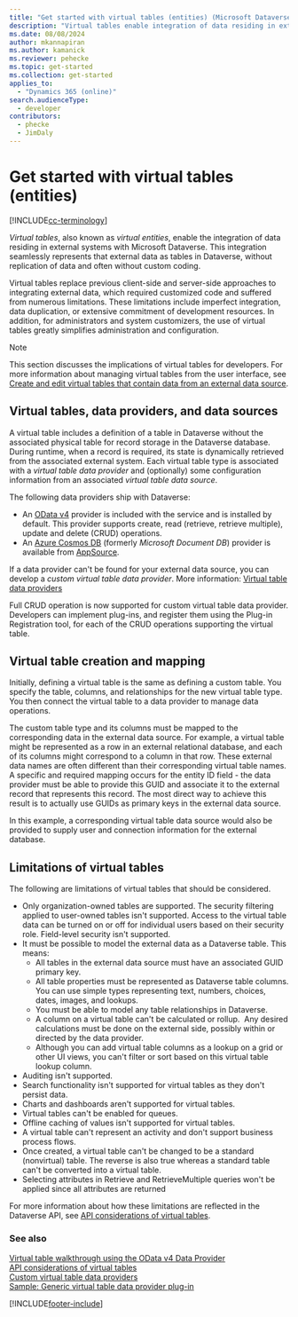```yaml
---
title: "Get started with virtual tables (entities) (Microsoft Dataverse) | Microsoft Docs"
description: "Virtual tables enable integration of data residing in external systems with Microsoft Dataverse."
ms.date: 08/08/2024
author: mkannapiran
ms.author: kamanick
ms.reviewer: pehecke
ms.topic: get-started
ms.collection: get-started
applies_to: 
  - "Dynamics 365 (online)"
search.audienceType: 
  - developer
contributors:
  - phecke
  - JimDaly
---
```


# Get started with virtual tables (entities)

[!INCLUDE[cc-terminology](../includes/cc-terminology.md)]

*Virtual tables*, also known as *virtual entities*, enable the integration of data residing in external systems with Microsoft Dataverse. This integration seamlessly represents that external data as tables in Dataverse, without replication of data and often without custom coding.

Virtual tables replace previous client-side and server-side approaches to integrating external data, which required customized code and suffered from numerous limitations. These limitations include imperfect integration, data duplication, or extensive commitment of development resources. In addition, for administrators and system customizers, the use of virtual tables greatly simplifies administration and configuration.

> [!NOTE]
> This section discusses the implications of virtual tables for developers. For more information about managing virtual tables from the user interface, see [Create and edit virtual tables that contain data from an external data source](../../../maker/data-platform/create-edit-virtual-entities.md).

## Virtual tables, data providers, and data sources

A virtual table includes a definition of a table in Dataverse without the associated physical table for record storage in the Dataverse database. During runtime, when a record is required, its state is dynamically retrieved from the associated external system. Each virtual table type is associated with a *virtual table data provider* and (optionally) some configuration information from an associated *virtual table data source*.

<!-- TODO:
A data provider is a particular type of Dataverse plug-in, which is registered against CRUD events that occur in the platform. More information: [Write a plug-in](../write-plugin.md) -->

The following data providers ship with Dataverse:

- An [OData v4](https://www.odata.org/documentation/) provider is included with the service and is installed by default. This provider supports create, read (retrieve, retrieve multiple), update and delete (CRUD) operations.
- An [Azure Cosmos DB](/azure/cosmos-db) (formerly *Microsoft Document DB*) provider is available from [AppSource](https://appsource.microsoft.com).

If a data provider can't be found for your external data source, you can develop a *custom virtual table data provider*. More information: [Virtual table data providers](custom-ve-data-providers.md)

Full CRUD operation is now supported for custom virtual table data provider. Developers can implement plug-ins, and register them using the Plug-in Registration tool, for each of the CRUD operations supporting the virtual table.

## Virtual table creation and mapping

Initially, defining a virtual table is the same as defining a custom table. You specify the table, columns, and relationships for the new virtual table type. You then connect the virtual table to a data provider to manage data operations.

The custom table type and its columns must be mapped to the corresponding data in the external data source. For example, a virtual table might be represented as a row in an external relational database, and each of its columns might correspond to a column in that row. These external data names are often different than their corresponding virtual table names. A specific and required mapping occurs for the entity ID field - the data provider must be able to provide this GUID and associate it to the external record that represents this record. The most direct way to achieve this result is to actually use GUIDs as primary keys in the external data source.  

In this example, a corresponding virtual table data source would also be provided to supply user and connection information for the external database.

## Limitations of virtual tables

The following are limitations of virtual tables that should be considered.

- Only organization-owned tables are supported. The security filtering applied to user-owned tables isn't supported. Access to the virtual table data can be turned on or off for individual users based on their security role. Field-level security isn't supported.
- It must be possible to model the external data as a Dataverse table. This means:
  - All tables in the external data source must have an associated GUID primary key.  
  - All table properties must be represented as Dataverse table columns. You can use simple types representing text, numbers, choices, dates, images, and lookups.
  - You must be able to model any table relationships in Dataverse.
  - A column on a virtual table can't be calculated or rollup.  Any desired calculations must be done on the external side, possibly within or directed by the data provider.
  - Although you can add virtual table columns as a lookup on a grid or other UI views, you can't filter or sort based on this virtual table lookup column.
- Auditing isn't supported.
- Search functionality isn't supported for virtual tables as they don't persist data.
- Charts and dashboards aren't supported for virtual tables.
- Virtual tables can't be enabled for queues.
- Offline caching of values isn't supported for virtual tables.
- A virtual table can't represent an activity and don't support business process flows.
- Once created, a virtual table can't be changed to be a standard (nonvirtual) table.  The reverse is also true whereas a standard table can't be converted into a virtual table.
- Selecting attributes in Retrieve and RetrieveMultiple queries won't be applied since all attributes are returned

For more information about how these limitations are reflected in the Dataverse API, see [API considerations of virtual tables](api-considerations-ve.md).

### See also

[Virtual table walkthrough using the OData v4 Data Provider](../../../maker/data-platform/virtual-entity-walkthrough-using-odata-provider.md)<br/>
[API considerations of virtual tables](api-considerations-ve.md)<br />
[Custom virtual table data providers](custom-ve-data-providers.md)<br />
[Sample: Generic virtual table data provider plug-in](sample-generic-ve-plugin.md)

[!INCLUDE[footer-include](../../../includes/footer-banner.md)]
